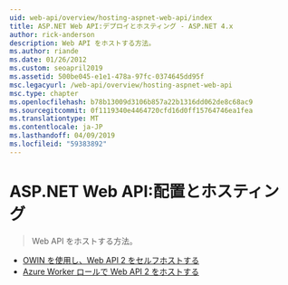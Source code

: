 ```yaml
---
uid: web-api/overview/hosting-aspnet-web-api/index
title: ASP.NET Web API:デプロイとホスティング - ASP.NET 4.x
author: rick-anderson
description: Web API をホストする方法。
ms.author: riande
ms.date: 01/26/2012
ms.custom: seoapril2019
ms.assetid: 500be045-e1e1-478a-97fc-0374645dd95f
msc.legacyurl: /web-api/overview/hosting-aspnet-web-api
msc.type: chapter
ms.openlocfilehash: b78b13009d3106b857a22b1316dd062de8c68ac9
ms.sourcegitcommit: 0f1119340e4464720cfd16d0ff15764746ea1fea
ms.translationtype: MT
ms.contentlocale: ja-JP
ms.lasthandoff: 04/09/2019
ms.locfileid: "59383892"
---
```

# <a name="aspnet-web-api-deployment-and-hosting"></a>ASP.NET Web API:配置とホスティング

> Web API をホストする方法。


- [OWIN を使用し、Web API 2 をセルフホストする](use-owin-to-self-host-web-api.md)
- [Azure Worker ロールで Web API 2 をホストする](host-aspnet-web-api-in-an-azure-worker-role.md)
